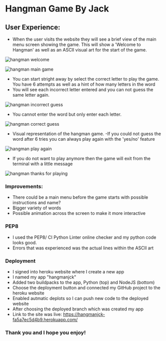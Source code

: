 # Hangman Game By Jack


## User Experience:

- When the user visits the website they will see a brief view of the main menu screen showing the game. This will show a 'Welcome to Hangman' as well as an ASCII visual art for the start of the game.

![hangman welcome](https://github.com/KnightJC/hang-man/assets/123365090/d110981b-3802-416f-ae82-256a18b5012d)

![hangman main game](https://github.com/KnightJC/hang-man/assets/123365090/30ceb796-cf43-4302-b520-b8afa5da6469)


- You can start stright away by select the correct letter to play the game. You have 6 attempts as well as a hint of how many letters in the word 
- You will see each incorrect letter entered and you can not guess the same letter again.

![hangman incorrect guess](https://github.com/KnightJC/hang-man/assets/123365090/cad86e99-e3ab-4b38-94db-5b979a91d7c3)

- You cannot enter the word but only enter each letter.

![hangman correct guess](https://github.com/KnightJC/hang-man/assets/123365090/5ccbc489-88dc-4afb-aada-4af6f6eab76c)

- Visual representation of the hangman game.
-If you could not guess the word after 6 tries you can always play again with the 'yes/no' feature

![hangman play again](https://github.com/KnightJC/hang-man/assets/123365090/17b54cde-9f4b-49ca-9208-eb059fe2e931)

- If you do not want to play anymore then the game will exit from the terminal with a little message

![hangman thanks for playing](https://github.com/KnightJC/hang-man/assets/123365090/e05e5f01-dc8c-4d04-a8b4-202cc717c6aa)


### Improvements:

- There could be a main menu before the game starts with possible instructions and name?
- Bigger variety of words
- Possible animation across the screen to make it more interactive

### PEP8

- I used the PEP8/ CI Python Linter online checker and my python code looks good.
- Errors that was experienced was the actual lines within the ASCII art

### Deployment

- I signed into heroku website where I create a new app
- I named my app "hangmanjck"
- Added two buildpacks to the app, Python (top) and NodeJS (bottom)
- Choose the deployment button and connected my GitHub project to the heroku website
- Enabled autmatic deplots so I can push new code to the deployed website
- After choosing the deployed branch which was created my app
- Link to the site was live: https://hangmanjck-fa5a7ec5d4b9.herokuapp.com/

### Thank you and I hope you enjoy!



